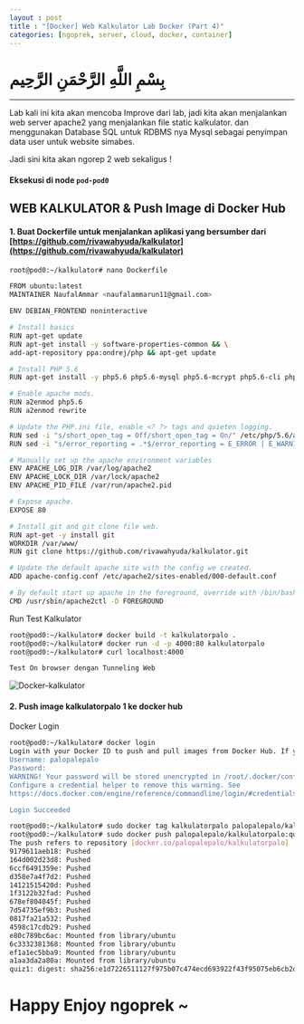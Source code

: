 ```yaml
---
layout : post
title : "[Docker] Web Kalkulator Lab Docker (Part 4)"
categories: [ngoprek, server, cloud, docker, container]
---
```


# بِسْمِ اللَّهِ الرَّحْمَنِ الرَّحِيم

---

Lab kali ini kita akan mencoba Improve dari lab, jadi kita akan menjalankan web server apache2 yang menjalankan file static kalkulator. dan menggunakan Database SQL untuk RDBMS nya Mysql sebagai penyimpan data user untuk website simabes.

Jadi sini kita akan ngorep 2 web sekaligus !

#### Eksekusi di node `pod-pod0` ###

## WEB KALKULATOR & Push Image di Docker Hub

#### 1. Buat Dockerfile untuk menjalankan aplikasi yang bersumber dari [https://github.com/rivawahyuda/kalkulator](https://github.com/rivawahyuda/kalkulator)

```BASH
root@pod0:~/kalkulator# nano Dockerfile 

FROM ubuntu:latest
MAINTAINER NaufalAmmar <naufalammarun11@gmail.com>

ENV DEBIAN_FRONTEND noninteractive

# Install basics
RUN apt-get update
RUN apt-get install -y software-properties-common && \
add-apt-repository ppa:ondrej/php && apt-get update

# Install PHP 5.6
RUN apt-get install -y php5.6 php5.6-mysql php5.6-mcrypt php5.6-cli php5.6-gd php5.6-curl

# Enable apache mods.
RUN a2enmod php5.6
RUN a2enmod rewrite

# Update the PHP.ini file, enable <? ?> tags and quieten logging.
RUN sed -i "s/short_open_tag = Off/short_open_tag = On/" /etc/php/5.6/apache2/php.ini
RUN sed -i "s/error_reporting = .*$/error_reporting = E_ERROR | E_WARNING | E_PARSE/" /etc/php/5.6/apache2/php$

# Manually set up the apache environment variables
ENV APACHE_LOG_DIR /var/log/apache2
ENV APACHE_LOCK_DIR /var/lock/apache2
ENV APACHE_PID_FILE /var/run/apache2.pid

# Expose apache.
EXPOSE 80

# Install git and git clone file web.
RUN apt-get -y install git
WORKDIR /var/www/
RUN git clone https://github.com/rivawahyuda/kalkulator.git

# Update the default apache site with the config we created.
ADD apache-config.conf /etc/apache2/sites-enabled/000-default.conf

# By default start up apache in the foreground, override with /bin/bash for interative.
CMD /usr/sbin/apache2ctl -D FOREGROUND
```

Run Test Kalkulator 
```BASH
root@pod0:~/kalkulator# docker build -t kalkulatorpalo .
root@pod0:~/kalkulator# docker run -d -p 4000:80 kalkulatorpalo
root@pod0:~/kalkulator# curl localhost:4000

Test On browser dengan Tunneling Web
```
![Docker-kalkulator]()

#### 2. Push image kalkulatorpalo 1 ke docker hub
Docker Login
```BASH
root@pod0:~/kalkulator# docker login
Login with your Docker ID to push and pull images from Docker Hub. If you don't have a Docker ID, head over to https://hub.docker.com to create one.
Username: palopalepalo
Password: 
WARNING! Your password will be stored unencrypted in /root/.docker/config.json.
Configure a credential helper to remove this warning. See
https://docs.docker.com/engine/reference/commandline/login/#credentials-store

Login Succeeded 
```
```BASH
root@pod0:~/kalkulator# sudo docker tag kalkulatorpalo palopalepalo/kalkulatorpalo:quiz1
root@pod0:~/kalkulator# sudo docker push palopalepalo/kalkulatorpalo:quiz1
The push refers to repository [docker.io/palopalepalo/kalkulatorpalo]
9179611aeb18: Pushed 
164d002d23d8: Pushed 
6ccf6491359e: Pushed 
d358e7a4f7d2: Pushed 
14121515420d: Pushed 
1f3122b32fad: Pushed 
678ef804045f: Pushed 
7d54735ef9b3: Pushed 
0817fa21a532: Pushed 
4598c17cdb29: Pushed 
e80c789bc6ac: Mounted from library/ubuntu 
6c3332381368: Mounted from library/ubuntu 
ef1a1ec5bba9: Mounted from library/ubuntu 
a1aa3da2a80a: Mounted from library/ubuntu 
quiz1: digest: sha256:e1d7226511127f975b07c474ecd693922f43f95075eb6cb2dc62763666c17ba1 size: 3248
```

# Happy Enjoy ngoprek ~
